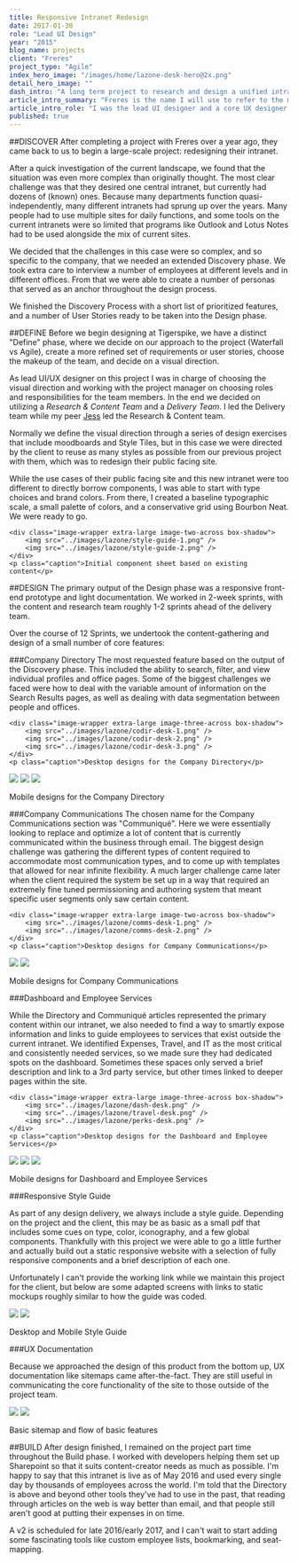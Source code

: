```yaml
---
title: Responsive Intranet Redesign  
date: 2017-01-30  
role: "Lead UI Design"  
year: "2015"  
blog_name: projects  
client: "Freres"  
project_type: "Agile"  
index_hero_image: "/images/home/lazone-desk-hero@2x.png"  
detail_hero_image: ""  
dash_intro: "A long term project to research and design a unified intranet service for a global investment firm"  
article_intro_summary: "Freres is the name I will use to refer to the multinational financial firm that I extensively worked with while at Tigerspike. They came to us with a complicated problem in 2015: Begin the process of uniting and redesigning dozens of intranets scattered throughout departments around the world."  
article_intro_role: "I was the lead UI designer and a core UX designer from project start to finish"  
published: true
---
```


##DISCOVER
After completing a project with Freres over a year ago, they came back to us to begin a large-scale project: redesigning their intranet.

After a quick investigation of the current landscape, we found that the situation was even more complex than originally thought. The most clear challenge was that they desired one central intranet, but currently had dozens of (known) ones. Because many departments function quasi-independently, many different intranets had sprung up over the years. Many people had to use multiple sites for daily functions, and some tools on the current intranets were so limited that programs like Outlook and Lotus Notes had to be used alongside the mix of current sites.

We decided that the challenges in this case were so complex, and so specific to the company, that we needed an extended Discovery phase. We took extra care to interview a number of employees at different levels and in different offices. From that we were able to create a number of personas that served as an anchor throughout the design process.

We finished the Discovery Process with a short list of prioritized features, and a number of User Stories ready to be taken into the Design phase.


##DEFINE
Before we begin designing at Tigerspike, we have a distinct "Define" phase, where we decide on our approach to the project (Waterfall vs Agile), create a more refined set of requirements or user stories, choose the makeup of the team, and decide on a visual direction.

As lead UI/UX designer on this project I was in charge of choosing the visual direction and working with the project manager on choosing roles and responsibilities for the team members. In the end we decided on utilizing a *Research & Content Team* and a *Delivery Team*. I led the Delivery team while my peer [Jess](http://www.jessdale.com/) led the Research & Content team.

Normally we define the visual direction through a series of design exercises that include moodboards and Style Tiles, but in this case we were directed by the client to reuse as many styles as possible from our previous project with them, which was to redesign their public facing site.

While the use cases of their public facing site and this new intranet were too different to directly borrow components, I was able to start with type choices and brand colors. From there, I created a baseline typographic scale, a small palette of colors, and a conservative grid using Bourbon Neat. We were ready to go.

<div class="gray-bg-wrapper">

    <div class="image-wrapper extra-large image-two-across box-shadow">
        <img src="../images/lazone/style-guide-1.png" />
        <img src="../images/lazone/style-guide-2.png" />
    </div>
    <p class="caption">Initial component sheet based on existing content</p>
</div>

##DESIGN
The primary output of the Design phase was a responsive front-end prototype and light documentation. We worked in 2-week sprints, with the content and research team roughly 1-2 sprints ahead of the delivery team.

Over the course of 12 Sprints, we undertook the content-gathering and design of a small number of core features:

###Company Directory
The most requested feature based on the output of the Discovery phase. This included the ability to search, filter, and view individual profiles and office pages. Some of the biggest challenges we faced were how to deal with the variable amount of information on the Search Results pages, as well as dealing with data segmentation between people and offices.

<div class="gray-bg-wrapper">

    <div class="image-wrapper extra-large image-three-across box-shadow">
        <img src="../images/lazone/codir-desk-1.png" />
        <img src="../images/lazone/codir-desk-2.png" />
        <img src="../images/lazone/codir-desk-3.png" />
    </div>
    <p class="caption">Desktop designs for the Company Directory</p>
</div>

<div class="image-wrapper image-three-across box-shadow gray-bg">
    <img src="../images/lazone/codir-mobile-1.png" />
    <img src="../images/lazone/codir-mobile-2.png" />
    <img src="../images/lazone/codir-mobile-3.png" />
    <p class="caption">Mobile designs for the Company Directory</p>
</div>

###Company Communications
The chosen name for the Company Communications section was "Communiqué". Here we were essentially looking to replace and optimize a lot of content that is currently communicated within the business through email. The biggest design challenge was gathering the different types of content required to accommodate most communication types, and to come up with templates that allowed for near infinite flexibility. A much larger challenge came later when the client required the system be set up in a way that required an extremely fine tuned permissioning and authoring system that meant specific user segments only saw certain content.

<div class="gray-bg-wrapper">

    <div class="image-wrapper extra-large image-two-across box-shadow">
        <img src="../images/lazone/comms-desk-1.png" />
        <img src="../images/lazone/comms-desk-2.png" />
    </div>
    <p class="caption">Desktop designs for Company Communications</p>
</div>


<div class="image-wrapper small image-two-across box-shadow gray-bg">
    <img src="../images/lazone/comms-mobile-1.png" />
    <img src="../images/lazone/comms-mobile-2.png" />
    <p class="caption">Mobile designs for Company Communications</p>
</div>

###Dashboard and Employee Services

While the Directory and Communiqué articles represented the primary content within our intranet, we also needed to find a way to smartly expose information and links to guide employees to services that exist outside the current intranet. We identified Expenses, Travel, and IT as the most critical and consistently needed services, so we made sure they had dedicated spots on the dashboard. Sometimes these spaces only served a brief description and link to a 3rd party service, but other times linked to deeper pages within the site.

<div class="gray-bg-wrapper">

    <div class="image-wrapper extra-large image-three-across box-shadow">
        <img src="../images/lazone/dash-desk.png" />
        <img src="../images/lazone/travel-desk.png" />
        <img src="../images/lazone/perks-desk.png" />
    </div>
    <p class="caption">Desktop designs for the Dashboard and Employee Services</p>
</div>


<div class="image-wrapper image-three-across box-shadow gray-bg">
    <img src="../images/lazone/dash-mobile.png" />
    <img src="../images/lazone/travel-mobile.png" />
    <img src="../images/lazone/perks-mobile.png" />
    <p class="caption">Mobile designs for Dashboard and Employee Services</p>
</div>


###Responsive Style Guide

As part of any design delivery, we always include a style guide. Depending on the project and the client, this may be as basic as a small pdf that includes some cues on type, color, iconography, and a few global components. Thankfully with this project we were able to go a little further and actually build out a static responsive website with a selection of fully responsive components and a brief description of each one.

Unfortunately I can't provide the working link while we maintain this project for the client, but below are some adapted screens with links to static mockups roughly similar to how the guide was coded.

<div class="image-wrapper large image-two-across--large-small box-shadow gray-bg">
    <a href="../images/lazone/desktop.live-style-guide.jpg"><img src="../images/lazone/desk.style-guide-preview.jpg" /></a>
    <a href="../images/lazone/mobile.live-style-guide.jpg"><img src="../images/lazone/mobile.style-guide-preview.jpg" /></a>
    <p class="caption">Desktop and Mobile Style Guide</p>
</div>

###UX Documentation

Because we approached the design of this product from the bottom up, UX documentation like sitemaps came after-the-fact. They are still useful in communicating the core functionality of the site to those outside of the project team.

<div class="image-wrapper extra-large box-shadow gray-bg">
    <img src="../images/lazone/sitemap.png" />
    <img src="../images/lazone/core-features.jpg" />
    <p class="caption">Basic sitemap and flow of basic features</p>
</div>


##BUILD
After design finished, I remained on the project part time throughout the Build phase. I worked with developers helping them set up Sharepoint so that it suits content-creator needs as much as possible. I'm happy to say that this intranet is live as of May 2016 and used every single day by thousands of employees across the world. I'm told that the Directory is above and beyond other tools they've had to use in the past, that reading through articles on the web is way better than email, and that people still aren't good at putting their expenses in on time.

A v2 is scheduled for late 2016/early 2017, and I can't wait to start adding some fascinating tools like custom employee lists, bookmarking, and seat-mapping.
